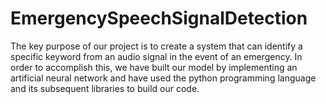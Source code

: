 # EmergencySpeechSignalDetection
The key purpose of our project is to create a system that can identify a specific keyword from an audio signal in the event of an emergency. In order to accomplish this, we have built our model by implementing an artificial neural network and have used the python programming language and its subsequent libraries to build our code. 

